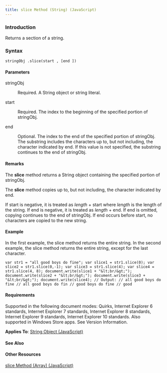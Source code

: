 ```yaml
---
title: slice Method (String) (JavaScript)
---
```


### Introduction 

 Returns a section of a string.

### Syntax 

```
stringObj .slice(start , [end ])
```

#### Parameters 

<div id="sectionSection0" class="section" name="collapseableSection" style="" expanded="true">
  <dl class="authored">
    <dt>
      <span class="parameter" sdata="paramReference" xmlns:util="util">stringObj</span>
    </dt>
    <dd>
      <p xmlns:util="util">
        Required. A <span sdata="langKeyword" value="String"><span class="keyword">String</span></span> object or string literal.
      </p>
    </dd>
    <dt>
      <span class="parameter" sdata="paramReference" xmlns:util="util">start</span>
    </dt>
    <dd>
      <p xmlns:util="util">
        Required. The index to the beginning of the specified portion of <span class="parameter" sdata="paramReference">stringObj</span>.
      </p>
    </dd>
    <dt>
      <span class="parameter" sdata="paramReference" xmlns:util="util">end</span>
    </dt>
    <dd>
      <p xmlns:util="util">
        Optional. The index to the end of the specified portion of <span class="parameter" sdata="paramReference">stringObj</span>. The substring includes the characters up to, but not including, the
        character indicated by <span class="parameter" sdata="paramReference">end</span>. If this value is not specified, the substring continues to the end of <span class="parameter" sdata=
        "paramReference">stringObj</span>.
      </p>
    </dd>
  </dl>
</div>

#### Remarks 

<div id="languageReferenceRemarksSection" class="section" name="collapseableSection" style="">
  <p xmlns:util="util">
    The <b>slice</b> method returns a <span sdata="langKeyword" value="String"><span class="keyword">String</span></span> object containing the specified portion of <span class="parameter" sdata=
    "paramReference">stringObj</span>.
  </p>
  <p xmlns:util="util">
    The <b>slice</b> method copies up to, but not including, the character indicated by <span class="parameter" sdata="paramReference">end</span>.
  </p>
  <p xmlns:util="util">
    If <span class="parameter" sdata="paramReference">start</span> is negative, it is treated as <i>length</i> + <span class="parameter" sdata="paramReference">start</span> where <i>length</i> is the
    length of the string. If <span class="parameter" sdata="paramReference">end</span> is negative, it is treated as <i>length</i> + <span class="parameter" sdata="paramReference">end</span>. If
    <span class="parameter" sdata="paramReference">end</span> is omitted, copying continues to the end of <span class="parameter" sdata="paramReference">stringObj</span>. If <span class="parameter"
    sdata="paramReference">end</span> occurs before <span class="parameter" sdata="paramReference">start</span>, no characters are copied to the new string.
  </p>
</div>

#### Example 

<p xmlns:util="util">
  In the first example, the <span sdata="langKeyword" value="slice"><span class="keyword">slice</span></span> method returns the entire string. In the second example, the <span sdata="langKeyword"
  value="slice"><span class="keyword">slice</span></span> method returns the entire string, except for the last character.
</p>

```
var str1 = "all good boys do fine"; var slice1 = str1.slice(0); var slice2 = str1.slice(0,-1); var slice3 = str1.slice(4); var slice4 = str1.slice(4, 8); document.write(slice1 + "&lt;br/&gt;");
document.write(slice2 + "&lt;br/&gt;"); document.write(slice3 + "&lt;br/&gt;"); document.write(slice4); // Output: // all good boys do fine // all good boys do fin // good boys do fine // good
```

#### Requirements 

<div id="requirementsTitleSection" class="section" name="collapseableSection" style="">
  <p xmlns:util="util"></p>
  <p>
    Supported in the following document modes: Quirks, Internet Explorer 6 standards, Internet Explorer 7 standards, Internet Explorer 8 standards, Internet Explorer 9 standards, Internet Explorer 10
    standards. Also supported in Windows Store apps. See Version Information.
  </p>
  <p xmlns:util="util">
    <b>Applies To</b>: <span sdata="link"><a href="8063ecd5-5778-4e87-b985-b21420171914.htm">String Object (JavaScript)</a></span>
  </p>
</div>

#### See Also 

<div id="seeAlsoSection" class="section" name="collapseableSection" style="">
  <h4 class="subHeading">
    Other Resources
  </h4>
  <div class="seeAlsoStyle">
    <span sdata="link" xmlns:util="util"><a href="3c122219-14de-4126-b091-809659c026d6.htm">slice Method (Array) (JavaScript)</a></span>
  </div>
</div>

